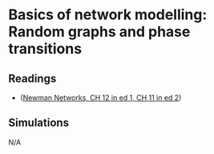# **Basics of network modelling: Random graphs and phase transitions**

## Readings
- ([Newman Networks, CH 12 in ed 1, CH 11 in ed 2](https://www.amazon.com/Networks-Introduction-Mark-Newman/dp/0199206651))


## Simulations

N/A
